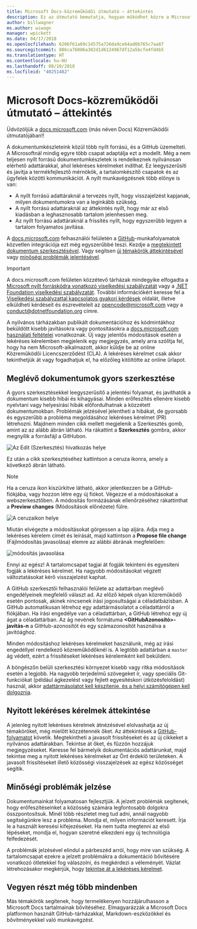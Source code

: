 ```yaml
---
title: Microsoft Docs-közreműködői útmutató – áttekintés
description: Ez az útmutató bemutatja, hogyan működhet közre a Microsoft dokumentációs webhelyén, a docs.microsoft.com-on.
author: billwagner
ms.author: wiwagn
manager: wpickett
ms.date: 04/17/2018
ms.openlocfilehash: 6206f61a69c14575a726da9ce64ad0b765c7aa87
ms.sourcegitcommit: 886ca76086a302d1d6124967df12a5bcfe4fd4b5
ms.translationtype: HT
ms.contentlocale: hu-HU
ms.lasthandoff: 08/10/2018
ms.locfileid: "40251482"
---
```

# <a name="microsoft-docs-contributor-guide-overview"></a>Microsoft Docs-közreműködői útmutató – áttekintés

Üdvözöljük a [docs.microsoft.com](https://docs.microsoft.com) (más néven Docs) Közreműködői útmutatójában!!

A dokumentumkészleteink közül több nyílt forrású, és a GitHub üzemelteti. A Microsoftnál mindig egyre több csapat adaptálja ezt a modellt. Még a nem teljesen nyílt forrású dokumentumkészletek is rendelkeznek nyilvánosan elérhető adattárakkal, ahol lekéréses kérelmeket indíthat. Ez leegyszerűsíti és javítja a termékfejlesztő mérnökök, a tartalomkészítő csapatok és az ügyfelek közötti kommunikációt. A nyílt munkavégzésnek több előnye is van:

- A nyílt forrású adattáraknál a tervezés nyílt, hogy visszajelzést kapjanak, milyen dokumentumokra van a leginkább szükség.
- A nyílt forrású adattáraknál az áttekintés nyílt, hogy már az első kiadásban a leghasznosabb tartalom jelenhessen meg.
- Az nyílt forrású adattáraknál a frissítés nyílt, hogy egyszerűbb legyen a tartalom folyamatos javítása.

A [docs.microsoft.com](https://docs.microsoft.com) felhasználói felületén a [GitHub](https://github.com)-munkafolyamatok közvetlen integrációja ezt még egyszerűbbé teszi. Kezdje a [megtekintett dokumentum szerkesztésével](#quick-edits-to-existing-documents). Vagy segítsen [új témakörök áttekintésével](#review-open-prs) vagy [minőségi problémák jelentésével](#create-quality-issues).

> [!IMPORTANT]
> A docs.microsoft.com felületen közzétevő tárházak mindegyike elfogadta a [Microsoft nyílt forráskódra vonatkozó viselkedési szabályzatát](https://opensource.microsoft.com/codeofconduct/) vagy a [.NET Foundation viselkedési szabályzatát](https://dotnetfoundation.org/code-of-conduct). További információkért keresse fel a [Viselkedési szabályzattal kapcsolatos gyakori kérdések](https://opensource.microsoft.com/codeofconduct/faq/) oldalát, illetve elküldheti kérdéseit és észrevételeit az [opencode@microsoft.com](mailto:opencode@microsoft.com) vagy a [conduct@dotnetfoundation.org](mailto:conduct@dotnetfoundation.org) címre.<br>
>
> A nyilvános tárházakban publikált dokumentációhoz és kódmintákhoz beküldött kisebb javításokra vagy pontosításokra a [docs.microsoft.com használati feltételei](https://docs.microsoft.com/legal/termsofuse) vonatkoznak. Új vagy jelentős módosítások esetén a lekéréses kérelemben megjelenik egy megjegyzés, amely arra szólítja fel, hogy ha nem Microsoft-alkalmazott, akkor küldje be az online Közreműködői Licencszerződést (CLA). A lekéréses kérelmet csak akkor tekinthetjük át vagy fogadhatjuk el, ha előzőleg kitöltötte az online űrlapot.

## <a name="quick-edits-to-existing-documents"></a>Meglévő dokumentumok gyors szerkesztése

A gyors szerkesztésekkel leegyszerűsítő a jelentési folyamat, és javíthatók a dokumentum kisebb hibái és kihagyásai. Minden erőfeszítés ellenére kisebb nyelvtani vagy helyesírási hibák előfordulhatnak a közzétett dokumentumokban. Problémák jelzésével jelentheti a hibákat, de gyorsabb és egyszerűbb a probléma megoldásához lekéréses kérelmet (PR) létrehozni. Majdnem minden cikk mellett megjelenik a Szerkesztés gomb, amint az az alább ábrán látható. Ha rákattint a **Szerkesztés** gombra, akkor megnyílik a forrásfájl a GitHubon.

![Az Edit (Szerkesztés) hivatkozás helye](./media/index/edit-article.png)

Ez után a cikk szerkesztéséhez kattintson a ceruza ikonra, amely a következő ábrán látható.

> [!NOTE]
> Ha a ceruza ikon kiszürkítve látható, akkor jelentkezzen be a GitHub-fiókjába, vagy hozzon létre egy új fiókot. Végezze el a módosításokat a webszerkesztőben. A módosítás formázásának ellenőrzéséhez rákattinthat a **Preview changes** (Módosítások előnézete) fülre.

![A ceruzaikon helye](./media/index/editicon.png)

Miután elvégezte a módosításokat görgessen a lap aljára. Adja meg a lekéréses kérelem címét és leírását, majd kattintson a **Propose file change** (Fájlmódosítás javasolása) elemre az alábbi ábrának megfelelően:

![módosítás javasolása](./media/index/submit-pull-request.png)

Ennyi az egész! A tartalomcsapat tagjai át fogják tekinteni és egyesíteni fogják a lekéréses kérelmet. Ha nagyobb módosításokat végzett változtatásokat kérő visszajelzést kaphat.

A GitHub szerkesztői felhasználói felülete az adattárban meglévő engedélyeinek megfelelő választ ad. Az előző képek olyan közreműködő esetén pontosak, akinek nincsenek írási jogosultságai a céladatbázisban. A GitHub automatikusan létrehoz egy adattármásolatot a céladattárról a fiókjában. Ha írási engedélye van a céladattárban, a GitHub létrehoz egy új ágat a céladattárban. Az ág nevének formátuma **\<GitHubAzonosító\>-javítás-n** a GitHub-azonosítót és egy számazonosítót használva a javítóághoz.

Minden módosításhoz lekéréses kérelmeket használunk, még az írási engedéllyel rendelkező közreműködőknél is. A legtöbb adattárban a `master` ág védett, ezért a frissítéseket lekéréses kérelemként kell beküldeni.

A böngészőn belüli szerkesztési környezet kisebb vagy ritka módosítások esetén a legjobb. Ha nagyobb terjedelmű szövegeket ír, vagy speciális Git-funkciókat (például ágkezelést vagy fejlett egyesítéskori ütközésfeloldást) használ, akkor [adattármásolatot kell készítenie, és a helyi számítógépen kell dolgoznia](how-to-write-workflows-major.md).

## <a name="review-open-prs"></a>Nyitott lekéréses kérelmek áttekintése

A jelenleg nyitott lekéréses kérelmek átnézésével elolvashatja az új témaköröket, még mielőtt közzétennék őket. Az áttekintések a [GitHub-folyamatot](https://guides.github.com/introduction/flow/) követik. Megtekintheti a javasolt frissítéseket és az új cikkeket a nyilvános adattárakban. Tekintse át őket, és fűzzön hozzájuk megjegyzéseket. Keresse fel bármelyik dokumentációs adattárunkat, majd tekintse meg a nyitott lekéréses kérelmeket az Önt érdeklő területeken. A javasolt frissítéseket illető közösségi visszajelzések az egész közösséget segítik.

## <a name="create-quality-issues"></a>Minőségi problémák jelzése

Dokumentumainkat folyamatosan fejlesztjük. A jelzett problémák segítenek, hogy erőfeszítéseinket a közösség számára legfontosabb dolgokra összpontosítsuk. Minél több részletet meg tud adni, annál nagyobb segítségünkre lesz a probléma. Mondja el, milyen információt keresett. Írja le a használt keresési kifejezéseket. Ha nem tudta megtenni az első lépéseket, mondja el, hogyan szeretné elkezdeni egy új technológia felfedezését.

A problémák jelzésével elindul a párbeszéd arról, hogy mire van szükség. A tartalomcsapat ezekre a jelzett problémákra a dokumentáció bővítésére vonatkozó ötletekkel fog válaszolni, és megkérdezi a véleményét. Vázlat létrehozásakor megkérjük, hogy [tekintse át a lekéréses kérelmet](#review-open-prs).

## <a name="get-more-involved"></a>Vegyen részt még több mindenben

Más témakörök segítenek, hogy termelékenyen hozzájárulhasson a Microsoft Docs tartalmainak bővítéséhez. Elmagyarázzák a Microsoft Docs platformon használt GitHub-tárházakkal, Markdown-eszközökkel és bővítményekkel való munkavégzést.
